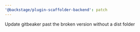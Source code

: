 ```yaml
---
'@backstage/plugin-scaffolder-backend': patch
---
```


Update gitbeaker past the broken version without a dist folder
